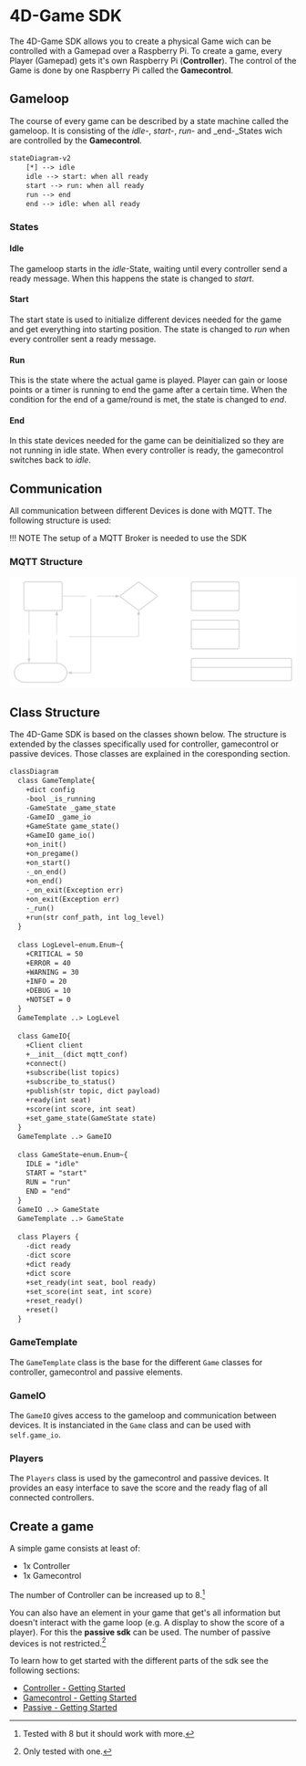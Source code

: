 # 4D-Game SDK

The 4D-Game SDK allows you to create a physical Game wich can be controlled with a Gamepad over a Raspberry Pi. To create a game, every Player (Gamepad) gets it's own Raspberry Pi (**Controller**). The control of the Game is done by one Raspberry Pi called the **Gamecontrol**.

## Gameloop

The course of every game can be described by a state machine called the gameloop. It is consisting of the _idle-_, _start-_, _run-_ and _end-_States wich are controlled by the **Gamecontrol**.

```mermaid
stateDiagram-v2
    [*] --> idle
    idle --> start: when all ready
    start --> run: when all ready
    run --> end
    end --> idle: when all ready
```
### States
#### Idle
The gameloop starts in the _idle_-State, waiting until every controller send a ready message. When this happens the state is changed to _start_.

#### Start
The start state is used to initialize different devices needed for the game and get everything into starting position. The state is changed to _run_ when every controller sent a ready message.

#### Run
This is the state where the actual game is played. Player can gain or loose points or a timer is running to end the game after a certain time. When the condition for the end of a game/round is met, the state is changed to _end_.

#### End
In this state devices needed for the game can be deinitialized so they are not running in idle state. When every controller is ready, the gamecontrol switches back to _idle_.

## Communication

All communication between different Devices is done with MQTT. The following structure is used:

!!! NOTE
    The setup of a MQTT Broker is needed to use the SDK

### MQTT Structure

![MQTT Structure](assets/mqtt_structure_dark.svg)

## Class Structure

The 4D-Game SDK is based on the classes shown below. The structure is extended by the classes specifically used for controller, gamecontrol or passive devices. Those classes are explained in the coresponding section.

```mermaid
classDiagram
  class GameTemplate{
    +dict config
    -bool _is_running
    -GameState _game_state
    -GameIO _game_io
    +GameState game_state()
    +GameIO game_io()
    +on_init()
    +on_pregame()
    +on_start()
    -_on_end()
    +on_end()
    -_on_exit(Exception err)
    +on_exit(Exception err)
    -_run()
    +run(str conf_path, int log_level)
  }

  class LogLevel~enum.Enum~{
    +CRITICAL = 50
    +ERROR = 40
    +WARNING = 30
    +INFO = 20
    +DEBUG = 10
    +NOTSET = 0
  }
  GameTemplate ..> LogLevel

  class GameIO{
    +Client client
    +__init__(dict mqtt_conf)
    +connect()
    +subscribe(list topics)
    +subscribe_to_status()
    +publish(str topic, dict payload)
    +ready(int seat)
    +score(int score, int seat)
    +set_game_state(GameState state)
  }
  GameTemplate ..> GameIO

  class GameState~enum.Enum~{
    IDLE = "idle"
    START = "start"
    RUN = "run"
    END = "end"
  }
  GameIO ..> GameState
  GameTemplate ..> GameState

  class Players {
    -dict ready
    -dict score
    +dict ready
    +dict score
    +set_ready(int seat, bool ready)
    +set_score(int seat, int score)
    +reset_ready()
    +reset()
  }
```

### GameTemplate

The `GameTemplate` class is the base for the different `Game` classes for controller, gamecontrol and passive elements.

### GameIO

The `GameIO` gives access to the gameloop and communication between devices. It is instanciated in the `Game` class and can be used with `self.game_io`.

### Players

The `Players` class is used by the gamecontrol and passive devices. It provides an easy interface to save the score and the ready flag of all connected controllers.

## Create a game

A simple game consists at least of:

- 1x Controller
- 1x Gamecontrol

The number of Controller can be increased up to 8.[^1]

You can also have an element in your game that get's all information but doesn't interact with the game loop (e.g. A display to show the score of a player). For this the **passive sdk** can be used. The number of passive devices is not restricted.[^2]

To learn how to get started with the different parts of the sdk see the following sections:

- [Controller - Getting Started](controller-sdk/index.md)
- [Gamecontrol - Getting Started](gamecontrol-sdk/index.md)
- [Passive - Getting Started](passive-sdk/index.md)

[^1]: Tested with 8 but it should work with more.
[^2]: Only tested with one.